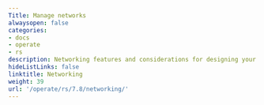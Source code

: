 ```yaml
---
Title: Manage networks
alwaysopen: false
categories:
- docs
- operate
- rs
description: Networking features and considerations for designing your Redis Enterprise Software deployment.
hideListLinks: false
linktitle: Networking
weight: 39
url: '/operate/rs/7.8/networking/'
---
```

